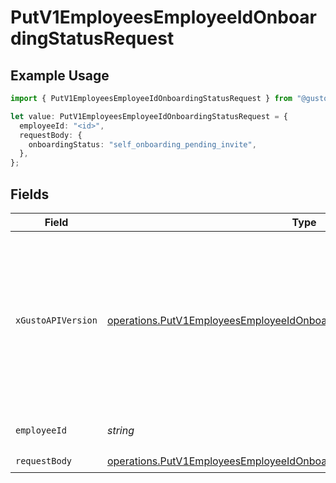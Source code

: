 # PutV1EmployeesEmployeeIdOnboardingStatusRequest

## Example Usage

```typescript
import { PutV1EmployeesEmployeeIdOnboardingStatusRequest } from "@gusto/embedded-api/models/operations/putv1employeesemployeeidonboardingstatus.js";

let value: PutV1EmployeesEmployeeIdOnboardingStatusRequest = {
  employeeId: "<id>",
  requestBody: {
    onboardingStatus: "self_onboarding_pending_invite",
  },
};
```

## Fields

| Field                                                                                                                                                                                                                        | Type                                                                                                                                                                                                                         | Required                                                                                                                                                                                                                     | Description                                                                                                                                                                                                                  |
| ---------------------------------------------------------------------------------------------------------------------------------------------------------------------------------------------------------------------------- | ---------------------------------------------------------------------------------------------------------------------------------------------------------------------------------------------------------------------------- | ---------------------------------------------------------------------------------------------------------------------------------------------------------------------------------------------------------------------------- | ---------------------------------------------------------------------------------------------------------------------------------------------------------------------------------------------------------------------------- |
| `xGustoAPIVersion`                                                                                                                                                                                                           | [operations.PutV1EmployeesEmployeeIdOnboardingStatusHeaderXGustoAPIVersion](../../models/operations/putv1employeesemployeeidonboardingstatusheaderxgustoapiversion.md)                                                       | :heavy_minus_sign:                                                                                                                                                                                                           | Determines the date-based API version associated with your API call. If none is provided, your application's [minimum API version](https://docs.gusto.com/embedded-payroll/docs/api-versioning#minimum-api-version) is used. |
| `employeeId`                                                                                                                                                                                                                 | *string*                                                                                                                                                                                                                     | :heavy_check_mark:                                                                                                                                                                                                           | The UUID of the employee                                                                                                                                                                                                     |
| `requestBody`                                                                                                                                                                                                                | [operations.PutV1EmployeesEmployeeIdOnboardingStatusRequestBody](../../models/operations/putv1employeesemployeeidonboardingstatusrequestbody.md)                                                                             | :heavy_check_mark:                                                                                                                                                                                                           | N/A                                                                                                                                                                                                                          |